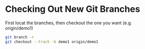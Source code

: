 # Checking Out New Git Branches

First locat the branches, then checkout the one you want (e.g. origin/demo1)

```bash
git branch -r
git checkout --track -b demo1 origin/demo1
```
